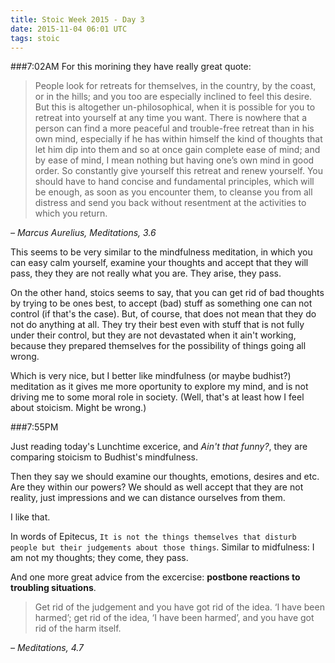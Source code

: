```yaml
---
title: Stoic Week 2015 - Day 3
date: 2015-11-04 06:01 UTC
tags: stoic
---
```


###7:02AM
For this morining they have really great quote: 
 > People look for retreats for themselves, in the country, by the coast, or in the hills; and you too are especially inclined to feel this desire. But this is altogether un-philosophical, when it is possible for you to retreat into yourself at any time you want. There is nowhere that a person can find a more peaceful and trouble-free retreat than in his own mind, especially if he has within himself the kind of thoughts that let him dip into them and so at once gain complete ease of mind; and by ease of mind, I mean nothing but having one’s own mind in good order. So constantly give yourself this retreat and renew yourself. You should have to hand concise and fundamental principles, which will be enough, as soon as you encounter them, to cleanse you from all distress and send you back without resentment at the activities to which you return.
 
 *– Marcus Aurelius, Meditations, 3.6*

This seems to be very similar to the mindfulness meditation, in which you can easy calm yourself, examine your thoughts and accept that they will pass, they they are not really what you are. They arise, they pass. 

On the other hand, stoics seems to say, that you can get rid of bad thoughts by trying to be ones best, to accept (bad) stuff as something one can not control (if that's the case). But, of course, that does not mean that they do not do anything at all. They try their best even with stuff that is not fully under their control, but they are not devastated when it ain't working, because they prepared themselves for the possibility of things going all wrong. 

Which is very nice, but I better like mindfulness (or maybe budhist?) meditation as it gives me more oportunity to explore my mind, and is not driving me to some moral role in society. (Well, that's at least how I feel about stoicism. Might be wrong.)

###7:55PM

Just reading today's Lunchtime excerice, and *Ain't that funny?*, they are comparing stoicism to Budhist's mindfulness. 

Then they say we should examine our thoughts, emotions, desires and etc. Are they within our powers? We should as well accept that they are not reality, just impressions and we can distance ourselves from them.  

I like that. 

In words of Epitecus, `It is not the things themselves that disturb people but their judgements about those things`. Similar to midfulness: I am not my thoughts; they come, they pass.

And one more great advice from the excercise: **postbone reactions to troubling situations**. 

> Get rid of the judgement and you have got rid of the idea. ‘I have been harmed’; get rid of the idea, ‘I have been harmed’, and you have got rid of the harm itself. 

*– Meditations, 4.7*
